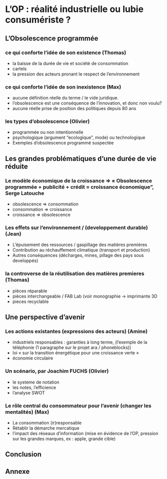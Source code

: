 L’OP : réalité industrielle ou lubie consumériste ?
===================================================

L’Obsolescence programmée
-------------------------

### ce qui conforte l’idée de son existence (Thomas)
* la baisse de la durée de vie et société de consommation 
* cartels 
* la pression des acteurs pronant le respect de l’environnement 

### ce qui conforte l’idée de son inexistence (Max)
* aucune définition réelle du terme / le vide juridique.
* l’obsolescence est une conséquence de l’innovation, et donc non voulu?
* aucune réelle prise de position des politiques depuis 80 ans

### les types d’obsolescence (Olivier)
* programmée ou non intentionnelle
* psychologique (argument “ecologique”, mode) ou technologique
* Exemples d’obsolescence programmé suspectée

Les grandes problématiques d’une durée de vie réduite
-----------------------------------------------------

### Le modèle économique de la croissance => « Obsolescence programmée + publicité + crédit = croissance économique”, Serge Latouche
* obsolescence => consommation
* consommation => croissance
* croissance => obsolescence

### Les effets sur l’environnement / (developpement durable) (Jean)
* L’épuisement des ressources / gaspillage des matières premières 
* Contribution au réchauffement climatique (transport et production)
* Autres conséquences (décharges, mines, pillage des pays sous developpés)

### la controverse de la réutilisation des matières premieres (Thomas)
* pièces réparable
* pièces interchangeable / FAB Lab (voir monographie -> imprimante 3D
* pieces recyclable

Une perspective d’avenir
--------------------

### Les actions existantes (expressions des acteurs) (Amine)
*  industriels responsables : garanties à long terme, (l’exemple de la téléphonie  (1 paragraphe sur le projet ara / phoneblocks))
* loi « sur la transition énergétique pour une croissance verte »
* économie circulaire

### Un scénario, par Joachim FUCHS (Olivier)
* le systeme de notation
* les notes, l’efficience
* l’analyse SWOT

### Le rôle central du consommateur pour l’avenir (changer les mentalités) (Max)
* La consommation (ir)responsable
* Rétablir la démarche mercatique
* l’impact des réseaux d’information (mise en évidence de l’OP, pression sur les grandes marques, ex : apple, grande cible)

Conclusion
----------

Annexe
------
